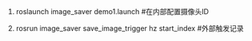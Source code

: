 1. roslaunch image_saver demo1.launch  #在内部配置摄像头ID　

2. rosrun image_saver save_image_trigger hz start_index  #外部触发记录

